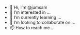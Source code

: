 - 👋 Hi, I’m @jumsam
- 👀 I’m interested in ...
- 🌱 I’m currently learning ...
- 💞️ I’m looking to collaborate on ...
- 📫 How to reach me ...

<!---
jumsam/jumsam is a ✨ special ✨ repository because its `README.md` (this file) appears on your GitHub profile.
You can click the Preview link to take a look at your changes.
--->

